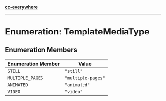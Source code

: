 [**cc-everywhere**](../../../../../index.md)

***

# Enumeration: TemplateMediaType

## Enumeration Members

| Enumeration Member | Value |
| ------ | ------ |
| `STILL` | `"still"` |
| `MULTIPLE_PAGES` | `"multiple-pages"` |
| `ANIMATED` | `"animated"` |
| `VIDEO` | `"video"` |
